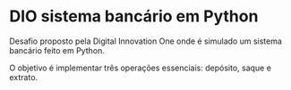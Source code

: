 # DIO sistema bancário em Python
Desafio proposto pela Digital Innovation One onde é simulado um sistema bancário feito em Python.

O objetivo é implementar três operações essenciais: depósito, saque e extrato.

